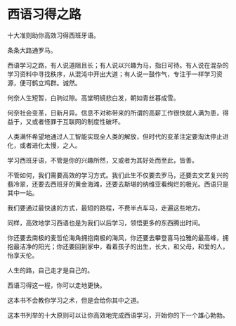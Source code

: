 # 西语习得之路

十大准则助你高效习得西班牙语。

条条大路通罗马。

西语学习之路，有人说道阻且长；有人说以兴趣为马，指日可待。有人说在混杂的学习资料中寻找秩序，从混沌中开出大道；有人说一鼓作气，专注于一样学习资源，便可鹤立鸡群。诚然。

何奈人生短暂，白驹过隙。高堂明镜悲白发，朝如青丝暮成雪。

何奈社会变革，日新月异。信息不对称带来的所谓的高薪工作很快就人满为患，得益于，又或者怪罪于互联网的制度性破坏。

人类满怀希望地通过人工智能实现全人类的解放，但时代的变革注定要淘汰停止进化，或者进化太慢，之人。

学习西班牙语，不管是你的兴趣所然，又或者为其好处而至此，皆善。

不管如何，我们需要高效的学习方式。我们此生不仅要去罗马，还要去文艺复兴的翡冷翠，还要去西班牙的黄金海滩，还要去斯堪的纳维亚看绚烂的极光。西语只是其中一站。

我们要通过最快速的方式，最短的路程，不费半点车马，走遍这些地方。

同样，高效地学习西语也是为我们以后学习，领悟更多的东西腾出时间。

你还要去南极的麦哲伦海角拥抱南极的海风，你还要去攀登喜马拉雅的最高峰，拥抱最洁净的阳光；你还要回到家中，看着孩子的出生，长大，和父母，和爱的人，怡享天伦。

人生的路，自己走才是自己的。

西语习得这一程，你可以走地更快。

这本书不会教你学习之术，但是会给你其中之道。

这本书列举的十大原则可以让你高效地完成西语学习，开始你的下一个雄心勃勃。

